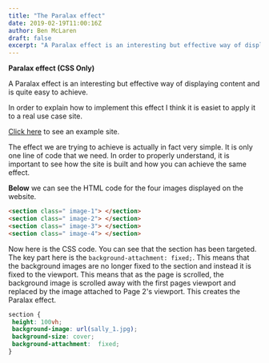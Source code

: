 ```yaml
---
title: "The Paralax effect"
date: 2019-02-19T11:00:16Z
author: Ben McLaren
draft: false
excerpt: "A Paralax effect is an interesting but effective way of displaying content and is quite easy to achieve."
---
```


**Paralax effect (CSS Only)**

A Paralax effect is an interesting but effective way of displaying content and is quite easy to achieve.

In order to explain how to implement this effect I think it is easiet to apply it to a real use case site.

<a class="email" href="https://sallyhartportfolio.superhi.com/" target="_blank">Click here</a> to see an example site.

The effect we are trying to achieve is actually in fact very simple. It is only one line of code that we need. In order to properly understand, it is important to see how the site is built and how you can achieve the same effect.

**Below** we can see the HTML code for the four images displayed on the website.

``` html
<section class=" image-1"> </section>
<section class=" image-2"> </section>
<section class=" image-3"> </section>
<section class=" image-4"> </section>
```

Now here is the CSS code. You can see that the section has been targeted. The key part here is the `background-attachment: fixed;`. This means that the background images are no longer fixed to the section and instead it is fixed to the viewport. This means that as the page is scrolled, the background image is scrolled away with the first pages viewport and replaced by the image attached to Page 2's viewport. This creates the Paralax effect.

``` css
section {
 height: 100vh;
 background-image: url(sally_1.jpg);
 background-size: cover;
 background-attachment:  fixed;
}
```
